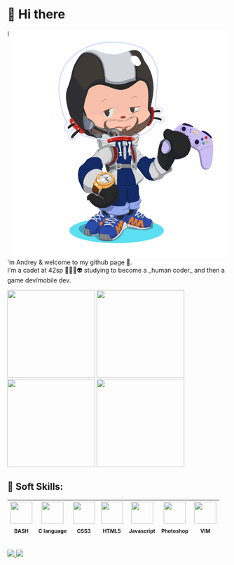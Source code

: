 # 👋 Hi there 
<img src="https://github.com/andreyvdl/andreyvdl/blob/main/images/octocat-1661991206272.png" width="500" height="520" align="right">
I'm Andrey & welcome to my github page 🙂.<br>
I'm a cadet at 42sp 👨‍🚀🚀👽 studying to become a _human coder_ and then a game dev/mobile dev.<br>

<img src="https://github.com/andreyvdl/42sp-basecamp-2021-badges/blob/main/explorador.png" width="200" height="200"> <img src="https://github.com/andreyvdl/42sp-basecamp-2021-badges/blob/main/Comunidade-3.png" width="200" height="200"> <img src="https://github.com/andreyvdl/42sp-basecamp-2021-badges/blob/main/Vila-Unida-3.png" width="200" height="200"> <img src="https://github.com/andreyvdl/42sp-basecamp-2021-badges/blob/main/Foco-1.png" width="200" height="200">

## 🧠 Soft Skills: 
<img src="https://cdn.jsdelivr.net/gh/devicons/devicon/icons/bash/bash-plain.svg" width="50" height="50"><br><sub>BASH</sub> | <img src="https://cdn.jsdelivr.net/gh/devicons/devicon/icons/c/c-plain.svg" width="50" height="50"><br><sub>C language</sub> | <img src="https://cdn.jsdelivr.net/gh/devicons/devicon/icons/css3/css3-plain-wordmark.svg" width="50" height="50"><br><sub>CSS3</sub> | <img src="https://cdn.jsdelivr.net/gh/devicons/devicon/icons/html5/html5-plain-wordmark.svg" width="50" height="50"><br><sub>HTML5</sub> | <img src="https://cdn.jsdelivr.net/gh/devicons/devicon/icons/javascript/javascript-plain.svg" width="50" height="50"><br><sub>Javascript</sub> | <img src="https://cdn.jsdelivr.net/gh/devicons/devicon/icons/photoshop/photoshop-line.svg" width="50" height="50"><br><sub>Photoshop</sub> | <img src="https://cdn.jsdelivr.net/gh/devicons/devicon/icons/vim/vim-original.svg" width="50" height="50"><br><sub>VIM</sub>
:---: | :---: | :---: | :---: | :---: | :---: | :---:
<br>

<a href="https://github.com/andreyvdl">
<img width="250em" src="https://github-readme-stats.vercel.app/api/top-langs/?username=andreyvdl&langs_count=7&theme=chartreuse-dark"/>
<img height="200em" src="https://github-readme-stats.vercel.app/api?username=andreyvdl&show_icons=true&theme=chartreuse-dark&include_all_commits=true&count_private=true"/>
<br>



<!--
**andreyvdl/andreyvdl** is a ✨ _special_ ✨ repository because its `README.md` (this file) appears on your GitHub profile.

Here are some ideas to get you started:

- 🔭 I’m currently working on ...
- 🌱 I’m currently learning ...
- 👯 I’m looking to collaborate on ...
- 🤔 I’m looking for help with ...
- 💬 Ask me about ...
- 📫 How to reach me: ...
- 😄 Pronouns: ...
- ⚡ Fun fact: ...
-->


